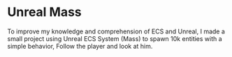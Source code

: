 # Unreal Mass

To improve my knowledge and comprehension of ECS and Unreal, I made a small project using Unreal ECS System (Mass) to spawn  10k entities with a  simple behavior, Follow the player and look at him.
